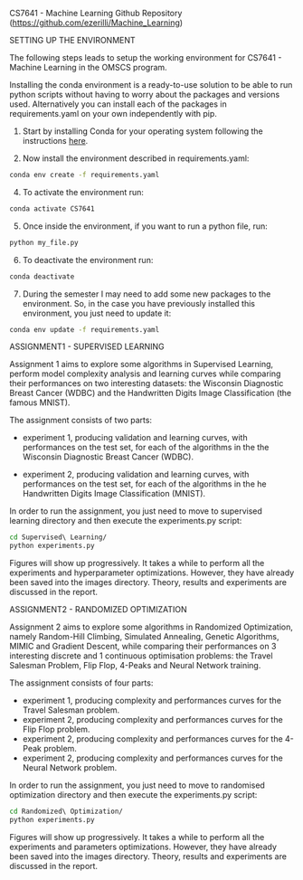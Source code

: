 CS7641 - Machine Learning Github Repository (https://github.com/ezerilli/Machine_Learning)

SETTING UP THE ENVIRONMENT

The following steps leads to setup the working environment for CS7641 - Machine Learning 
in the OMSCS program.

Installing the conda environment is a ready-to-use solution to be able to run python 
scripts without having to worry about the packages and versions used. Alternatively you 
can install each of the packages in requirements.yaml on your own independently with pip.

1. Start by installing Conda for your operating system following the 
instructions [here](https://conda.io/docs/user-guide/install/index.html).

2. Now install the environment described in requirements.yaml:
```bash
conda env create -f requirements.yaml
```

4. To activate the environment run:
```bash
conda activate CS7641
```

5. Once inside the environment, if you want to run a python file, run:
```bash
python my_file.py
```

6. To deactivate the environment run:
```bash
conda deactivate
```

7. During the semester I may need to add some new packages to the environment. So, in
the case you have previously installed this environment, you just need to update it:
```bash
conda env update -f requirements.yaml
```

ASSIGNMENT1 - SUPERVISED LEARNING

Assignment 1 aims to explore some algorithms in Supervised Learning, perform model 
complexity analysis and learning curves while comparing their performances on two 
interesting datasets: the Wisconsin Diagnostic Breast Cancer (WDBC) and the Handwritten 
Digits Image Classification (the famous MNIST).

The assignment consists of two parts: 

- experiment 1, producing validation and learning curves, with performances on the test 
set, for each of the algorithms in the the Wisconsin Diagnostic Breast Cancer (WDBC).

- experiment 2, producing validation and learning curves, with performances on the test 
set, for each of the algorithms in the he Handwritten Digits Image Classification (MNIST).

In order to run the assignment, you just need to move to supervised learning directory and 
then execute the experiments.py script:
```bash
cd Supervised\ Learning/
python experiments.py
```
Figures will show up progressively. It takes a while to perform all the experiments 
and hyperparameter optimizations. However, they have already been saved into the 
images directory. Theory, results and experiments are discussed in the report.


ASSIGNMENT2 - RANDOMIZED OPTIMIZATION

Assignment 2 aims to explore some algorithms in Randomized Optimization, namely Random-Hill 
Climbing, Simulated Annealing, Genetic Algorithms, MIMIC and Gradient Descent, while comparing 
their performances on 3 interesting discrete and 1 continuous optimisation problems: 
the Travel Salesman Problem, Flip Flop, 4-Peaks and Neural Network training.

The assignment consists of four parts: 

- experiment 1, producing complexity and performances curves for the Travel Salesman problem.
- experiment 2, producing complexity and performances curves for the Flip Flop problem.
- experiment 2, producing complexity and performances curves for the 4-Peak problem.
- experiment 2, producing complexity and performances curves for the Neural Network problem.

In order to run the assignment, you just need to move to randomised optimization directory and 
then execute the experiments.py script:
```bash
cd Randomized\ Optimization/
python experiments.py
```
Figures will show up progressively. It takes a while to perform all the experiments 
and parameters optimizations. However, they have already been saved into the 
images directory. Theory, results and experiments are discussed in the report.

